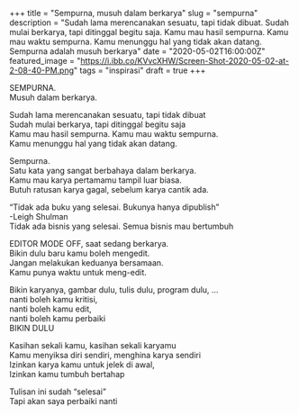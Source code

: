+++
title = "Sempurna, musuh dalam berkarya"
slug = "sempurna"
description = "Sudah lama merencanakan sesuatu, tapi tidak dibuat. Sudah mulai berkarya,  tapi ditinggal begitu saja. Kamu mau hasil sempurna. Kamu mau waktu sempurna. Kamu menunggu hal yang tidak akan datang. Sempurna adalah musuh berkarya"
date = "2020-05-02T16:00:00Z"
featured_image = "https://i.ibb.co/KVvcXHW/Screen-Shot-2020-05-02-at-2-08-40-PM.png"
tags = "inspirasi"
draft = true
+++ 

SEMPURNA.  
Musuh dalam berkarya.

Sudah lama merencanakan sesuatu, tapi tidak dibuat  
Sudah mulai berkarya,  tapi ditinggal begitu saja  
Kamu mau hasil sempurna. Kamu mau waktu sempurna.  
Kamu menunggu hal yang tidak akan datang.

Sempurna.   
Satu kata yang sangat berbahaya dalam berkarya.   
Kamu mau karya pertamamu tampil luar biasa.  
Butuh ratusan karya gagal, sebelum karya cantik ada.

“Tidak ada buku yang selesai. Bukunya hanya dipublish”  
\-Leigh Shulman  
Tidak ada bisnis yang selesai. Semua bisnis mau bertumbuh

EDITOR MODE OFF, saat sedang berkarya.  
Bikin dulu baru kamu boleh mengedit.  
Jangan melakukan keduanya bersamaan.  
Kamu punya waktu untuk meng-edit.

Bikin karyanya, gambar dulu, tulis dulu, program dulu, …  
nanti boleh kamu kritisi,  
nanti boleh kamu edit,  
nanti boleh kamu perbaiki  
BIKIN DULU

Kasihan sekali kamu, kasihan sekali karyamu  
Kamu menyiksa diri sendiri, menghina karya sendiri  
Izinkan karya kamu untuk jelek di awal,   
Izinkan kamu tumbuh  bertahap

Tulisan ini sudah “selesai”  
Tapi akan saya perbaiki nanti